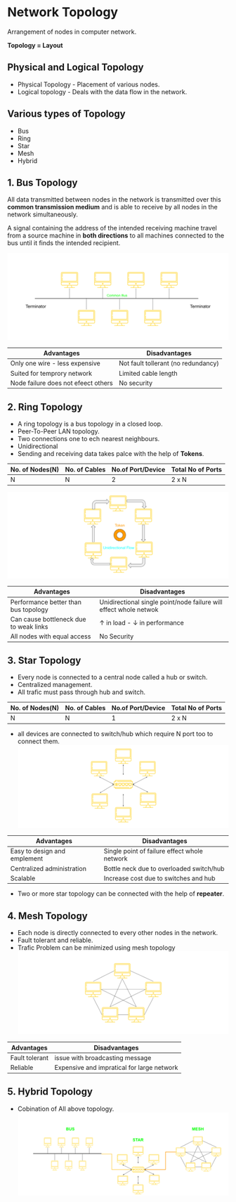 # Network Topology

Arrangement of nodes in computer network.

**Topology = Layout**

## Physical and Logical Topology

- Physical Topology - Placement of various nodes.
- Logical topology - Deals with the data flow in the network.

## Various types of Topology

- Bus
- Ring
- Star
- Mesh
- Hybrid

## 1. Bus Topology

All data transmitted between nodes in the network is transmitted over this **common transmission medium** and is able to receive by all nodes in the network simultaneously.

A signal containing the address of the intended receiving machine travel from a source machine in **both directions** to all machines connected to the bus until it finds the intended recipient.

![bus](../assets/bus.svg)

| Advantages                          | Disadvantages                       |
| ----------------------------------- | ----------------------------------- |
| Only one wire - less expensive      | Not fault tollerant (no redundancy) |
| Suited for temprory network         | Limited cable length                |
| Node failure does not efeect others | No security                         |

## 2. Ring Topology

- A ring topology is a bus topology in a closed loop.
- Peer-To-Peer LAN topology.
- Two connections one to ech nearest neighbours.
- Unidirectional
- Sending and receiving data takes palce with the help of **Tokens**.

| No. of Nodes(N) | No. of Cables | No.of Port/Device | Total No of Ports |
| --------------- | ------------- | ----------------- | ----------------- |
| N               | N             | 2                 | 2 x N             |

![ring](../assets/ring.svg)

| Advantages                             | Disadvantages                                                     |
| -------------------------------------- | ----------------------------------------------------------------- |
| Performance better than bus topology   | Unidirectional single point/node failure will effect whole netwok |
| Can cause bottleneck due to weak links | ↑ in load - ↓ in performance                                      |
| All nodes with equal access            | No Security                                                       |

## 3. Star Topology

- Every node is connected to a central node called a hub or switch.
- Centralized management.
- All trafic must pass through hub and switch.

| No. of Nodes(N) | No. of Cables | No.of Port/Device | Total No of Ports |
| --------------- | ------------- | ----------------- | ----------------- |
| N               | N             | 1                 | 2 x N             |

- all devices are connected to switch/hub which require N port too to connect them.
  ![star](../assets/star.svg)

| Advantages                   | Disadvantages                                |
| ---------------------------- | -------------------------------------------- |
| Easy to design and emplement | Single point of failure effect whole network |
| Centralized administration   | Bottle neck due to overloaded switch/hub     |
| Scalable                     | Increase cost due to switches and hub        |

- Two or more star topology can be connected with the help of **repeater**.

## 4. Mesh Topology

- Each node is directly connected to every other nodes in the network.
- Fault tolerant and reliable.
- Trafic Problem can be minimized using mesh topology
  ![mesh](../assets/mesh.svg)

| Advantages     | Disadvantages                              |
| -------------- | ------------------------------------------ |
| Fault tolerant | issue with broadcasting message            |
| Reliable       | Expensive and impratical for large network |

## 5. Hybrid Topology

- Cobination of All above topology.
  ![hybrid](../assets/hybrid.svg)
